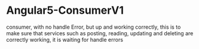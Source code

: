 # Angular5-ConsumerV1
consumer, with no handle Error, but up and working correctly, this is to make sure that services such as posting, reading, updating and deleting are correctly working, it is waiting for handle errors
